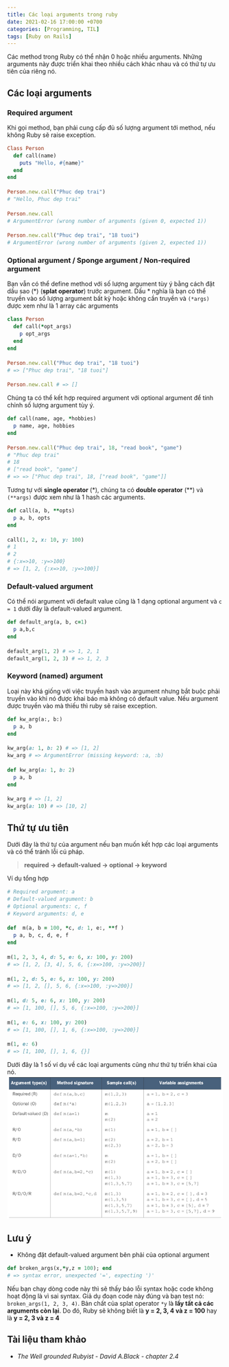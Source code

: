 ```yaml
---
title: Các loại arguments trong ruby
date: 2021-02-16 17:00:00 +0700
categories: [Programming, TIL]
tags: [Ruby on Rails]
--- 
```

Các method trong Ruby có thể nhận 0 hoặc nhiều arguments. Những arguments này được triển khai theo nhiều cách khác nhau và có thứ tự ưu tiên của riêng nó.
<!--more--> 

## Các loại arguments
### Required argument
Khi gọi method, bạn phải cung cấp đủ số lượng argument tới method, nếu không Ruby sẽ raise exception.

```ruby
Class Person
  def call(name)
	puts "Hello, #{name}"
  end
end

Person.new.call("Phuc dep trai")
# "Hello, Phuc dep trai"

Person.new.call
# ArgumentError (wrong number of arguments (given 0, expected 1))

Person.new.call("Phuc dep trai", "18 tuoi")
# ArgumentError (wrong number of arguments (given 2, expected 1))
```

### Optional argument / Sponge argument / Non-required argument
Bạn vẫn có thể define method với số lượng argument tùy ý bằng cách đặt dấu sao (*) (**splat operator**) trước argument. Dấu * nghĩa là bạn có thể truyền vào số lượng argument bất kỳ hoặc không cần truyền và `(*args)`  được xem như là 1 array các arguments

```ruby
class Person
  def call(*opt_args)
	p opt_args
  end
end

Person.new.call("Phuc dep trai", "18 tuoi")
# => ["Phuc dep trai", "18 tuoi"]

Person.new.call # => []
```

Chúng ta có thể kết hợp required argument với optional argument để tinh chỉnh số lượng argument tùy ý.

```ruby
def call(name, age, *hobbies)
  p name, age, hobbies
end

Person.new.call("Phuc dep trai", 18, "read book", "game")
# "Phuc dep trai"
# 18
# ["read book", "game"]
# => => ["Phuc dep trai", 18, ["read book", "game"]]
```

Tương tự với **single operator** (*), chúng ta có **double operator** (**) và `(**args)` được xem như là 1 hash các arguments.

```ruby
def call(a, b, **opts)
  p a, b, opts
end

call(1, 2, x: 10, y: 100)
# 1
# 2
# {:x=>10, :y=>100}
# => [1, 2, {:x=>10, :y=>100}]
```

### Default-valued argument
Có thể nói argument với default value cũng là 1 dạng optional argument và `c = 1` dưới đây là default-valued argument.
```ruby
def default_arg(a, b, c=1)
  p a,b,c
end

default_arg(1, 2) # => 1, 2, 1
default_arg(1, 2, 3) # => 1, 2, 3
```

### Keyword (named) argument
Loại này khá giống với việc truyền hash vào argument nhưng bắt buộc phải truyền vào khi nó được khai báo mà không có default value. Nếu argument được truyền vào mà thiếu thì ruby sẽ raise exception.

```ruby
def kw_arg(a:, b:)
  p a, b
end

kw_arg(a: 1, b: 2) # => [1, 2]
kw_arg # => ArgumentError (missing keyword: :a, :b)

def kw_arg(a: 1, b: 2)
  p a, b
end

kw_arg # => [1, 2]
kw_arg(a: 10) # => [10, 2]
```

## Thứ tự ưu tiên
Dưới đây là thứ tự của argument nếu bạn muốn kết hợp các loại arguments và có thể tránh lỗi cú pháp.
> **required -> default-valued -> optional -> keyword**

Ví dụ tổng hợp
```ruby
# Required argument: a
# Default-valued argument: b
# Optional arguments: c, f
# Keyword arguments: d, e

def  m(a, b = 100, *c, d: 1, e:, **f )
  p a, b, c, d, e, f
end

m(1, 2, 3, 4, d: 5, e: 6, x: 100, y: 200)
# => [1, 2, [3, 4], 5, 6, {:x=>100, :y=>200}]

m(1, 2, d: 5, e: 6, x: 100, y: 200)
# => [1, 2, [], 5, 6, {:x=>100, :y=>200}]

m(1, d: 5, e: 6, x: 100, y: 200)
# => [1, 100, [], 5, 6, {:x=>100, :y=>200}]

m(1, e: 6, x: 100, y: 200)
# => [1, 100, [], 1, 6, {:x=>100, :y=>200}]

m(1, e: 6)
# => [1, 100, [], 1, 6, {}]
```

Dưới đây là 1 số ví dụ về các loại arguments cũng như thứ tự triển khai của nó.
![sample-ruby-arguments](/assets/img/ruby-arguments.png)

## Lưu ý
 - Không đặt default-valued argument bên phải của optional argument

```ruby
def broken_args(x,*y,z = 100); end
# => syntax error, unexpected '=', expecting ')'
```

Nếu bạn chạy dòng code này thì sẽ thấy báo lỗi syntax hoặc code không hoạt động là vì sai syntax. Giả dụ đoạn code này đúng và bạn test nó: `broken_args(1, 2, 3, 4)`. Bản chất của splat operator `*y` là **lấy tất cả các arguments còn lại**. Do đó, Ruby sẽ không biết là **y = 2, 3, 4 và z = 100** hay là **y = 2, 3 và z = 4**


## Tài liệu tham khảo
- *The Well grounded Rubyist - David A.Black - chapter 2.4*
